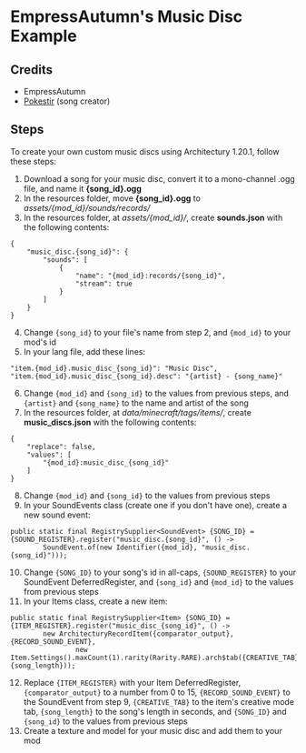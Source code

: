 # EmpressAutumn's Music Disc Example

## Credits
- EmpressAutumn
- [Pokestir](https://www.youtube.com/watch?v=EWJXSJTzGPI) (song creator)

## Steps
To create your own custom music discs using Architectury 1.20.1, follow these steps:
1. Download a song for your music disc, convert it to a mono-channel .ogg file, and name it **{song_id}.ogg**
2. In the resources folder, move **{song_id}.ogg** to *assets/{mod_id}/sounds/records/*
3. In the resources folder, at *assets/{mod_id}/*, create **sounds.json** with the following contents:
```
{
    "music_disc.{song_id}": {
        "sounds": [
            {
                "name": "{mod_id}:records/{song_id}",
                "stream": true
            }
        ]
    }
}
```
4. Change `{song_id}` to your file's name from step 2, and `{mod_id}` to your mod's id
5. In your lang file, add these lines:
```
"item.{mod_id}.music_disc_{song_id}": "Music Disc",
"item.{mod_id}.music_disc_{song_id}.desc": "{artist} - {song_name}"
```
6. Change `{mod_id}` and `{song_id}` to the values from previous steps, and `{artist}` and `{song_name}` to the name and artist of the song
7. In the resources folder, at *data/minecraft/tags/items/*, create **music_discs.json** with the following contents:
```
{
    "replace": false,
    "values": [
        "{mod_id}:music_disc_{song_id}"
    ]
}
```
8. Change `{mod_id}` and `{song_id}` to the values from previous steps
9. In your SoundEvents class (create one if you don't have one), create a new sound event:
```
public static final RegistrySupplier<SoundEvent> {SONG_ID} = {SOUND_REGISTER}.register("music_disc.{song_id}", () ->
        SoundEvent.of(new Identifier({mod_id}, "music_disc.{song_id}")));
```
10. Change `{SONG_ID}` to your song's id in all-caps, `{SOUND_REGISTER}` to your SoundEvent DeferredRegister, and `{song_id}` and `{mod_id}` to the values from previous steps
11. In your Items class, create a new item:
```
public static final RegistrySupplier<Item> {SONG_ID} = {ITEM_REGISTER}.register("music_disc_{song_id}", () ->
        new ArchitecturyRecordItem({comparator_output}, {RECORD_SOUND_EVENT},
                new Item.Settings().maxCount(1).rarity(Rarity.RARE).arch$tab({CREATIVE_TAB}), {song_length}));
```
12. Replace `{ITEM_REGISTER}` with your Item DeferredRegister, `{comparator_output}` to a number from 0 to 15, `{RECORD_SOUND_EVENT}` to the SoundEvent from step 9, `{CREATIVE_TAB}` to the item's creative mode tab, `{song_length}` to the song's length in seconds, and `{SONG_ID}` and `{song_id}` to the values from previous steps
13. Create a texture and model for your music disc and add them to your mod
